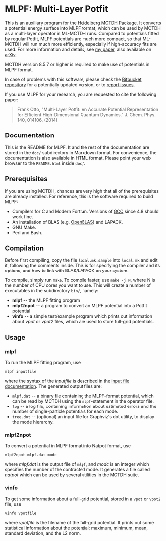 MLPF: Multi-Layer Potfit
========================

This is an auxiliary program for the [Heidelberg MCTDH Package](http://mctdh.uni-hd.de/).
It converts a potential energy surface into MLPF format, which can be used by MCTDH as
a multi-layer operator in ML-MCTDH runs.  Compared to potentials fitted by regular Potfit,
MLPF potentials are much more compact, so that ML-MCTDH will run much more efficiently,
especially if high-accuracy fits are used.  For more information and details, see
[my paper](http://dx.doi.org/10.1063/1.4856135), also available on [arXiv](http://arxiv.org/abs/1309.5060).

MCTDH version 8.5.7 or higher is required to make use of potentials in MLPF format.

In case of problems with this software, please check the [Bitbucket repository](https://bitbucket.org/frankotto/mlpf)
for a potentially updated version, or to [report issues](https://bitbucket.org/frankotto/mlpf/issues).

If you use MLPF for your research, you are requested to cite the following paper:

> Frank Otto,
> "Multi-Layer Potfit: An Accurate Potential Representation for Efficient High-Dimensional Quantum Dynamics."
> J. Chem. Phys. 140, 014106, (2014)



Documentation
-------------

This is the README for MLPF.  It and the rest of the documentation are stored in the `doc/`
subdirectory in Markdown format.  For convenience, the documentation is also available in
HTML format.  Please point your web browser to the `README.html` inside `doc/`.


Prerequisites
-------------

If you are using MCTDH, chances are very high that all of the prerequisites are already installed.
For reference, this is the software required to build MLPF:

* Compilers for C and Modern Fortran. Versions of [GCC](http://gcc.gnu.org/) since 4.8 should work fine.
* An installation of BLAS (e.g. [OpenBLAS](http://www.openblas.net/)) and LAPACK.
* GNU Make.
* Perl and Bash.


Compilation
-----------

Before first compiling, copy the file `local.mk.sample` into `local.mk` and edit it, following
the comments inside. This is for specifying the compiler and its options, and how to link with
BLAS/LAPACK on your system.

To compile, simply run `make`. To compile faster, use `make -j N`, where N is the number of
CPU cores you want to use.  This will create a number of executables in the subdirectory
`bin/`, namely:

* **mlpf** -- the MLPF fitting program
* **mlpf2npot** -- a program to convert an MLPF potential into a Potfit potential
* **vinfo** -- a simple test/example program which prints out information about _vpot_ or _vpot2_ files, which are used to store full-grid potentials.


Usage
-----

### mlpf ###

To run the MLPF fitting program, use

    mlpf inputfile

where the syntax of the _inputfile_ is described in the [input file documentation](input.md).
The generated output files are:

* `mlpf.dat` -- a binary file containing the MLPF-format potential, which can
  be read by MCTDH using the `mlpf`-statement in the operator file.
* `log` -- a log file, containing information about estimated errors and
  the number of single-particle potentials for each mode.
* `tree.dot` -- (optional) an input file for Graphviz's dot utility, to
  display the mode hierarchy.


### mlpf2npot ###

To convert a potential in MLPF format into Natpot format, use

    mlpf2npot mlpf.dat modc

where _mlpf.dat_ is the output file of `mlpf`, and _modc_ is an integer which specifies
the number of the contracted mode.  It generates a file called _natpot_ which can be
used by several utilities in the MCTDH suite.


### vinfo ###

To get some information about a full-grid potential, stored in a `vpot` or `vpot2` file, use

    vinfo vpotfile

where _vpotfile_ is the filename of the full-grid potential. It prints out some statistical
information about the potential: maximum, minimum, mean, standard deviation, and the L2 norm.


